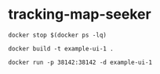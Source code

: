 # tracking-map-seeker

`docker stop $(docker ps -lq)`

`docker build -t example-ui-1 .`

`docker run -p 38142:38142 -d example-ui-1`
